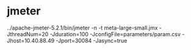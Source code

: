 # jmeter

../apache-jmeter-5.2.1/bin/jmeter -n -t meta-large-small.jmx -JthreadNum=20 -Jduration=100 -JconfigFile=parameters/param.csv -Jhost=10.40.88.49 -Jport=30084 -Jasync=true
